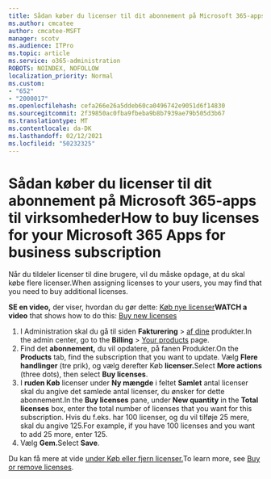 ```yaml
---
title: Sådan køber du licenser til dit abonnement på Microsoft 365-apps til virksomheder
ms.author: cmcatee
author: cmcatee-MSFT
manager: scotv
ms.audience: ITPro
ms.topic: article
ms.service: o365-administration
ROBOTS: NOINDEX, NOFOLLOW
localization_priority: Normal
ms.custom:
- "652"
- "2000017"
ms.openlocfilehash: cefa266e26a5ddeb60ca0496742e9051d6f14830
ms.sourcegitcommit: 2f39850ac0fba9fbeba9b8b7939ae79b505d3b67
ms.translationtype: MT
ms.contentlocale: da-DK
ms.lasthandoff: 02/12/2021
ms.locfileid: "50232325"
---
```

# <a name="how-to-buy-licenses-for-your-microsoft-365-apps-for-business-subscription"></a><span data-ttu-id="3cdfa-102">Sådan køber du licenser til dit abonnement på Microsoft 365-apps til virksomheder</span><span class="sxs-lookup"><span data-stu-id="3cdfa-102">How to buy licenses for your Microsoft 365 Apps for business subscription</span></span>

<span data-ttu-id="3cdfa-103">Når du tildeler licenser til dine brugere, vil du måske opdage, at du skal købe flere licenser.</span><span class="sxs-lookup"><span data-stu-id="3cdfa-103">When assigning licenses to your users, you may find that you need to buy additional licenses.</span></span>

<span data-ttu-id="3cdfa-104">**SE en video,** der viser, hvordan du gør dette: [Køb nye licenser](https://go.microsoft.com/fwlink/p/?linkid=2154857)</span><span class="sxs-lookup"><span data-stu-id="3cdfa-104">**WATCH a video** that shows how to do this: [Buy new licenses](https://go.microsoft.com/fwlink/p/?linkid=2154857)</span></span>
  
1. <span data-ttu-id="3cdfa-105">I Administration skal du gå til siden **Fakturering**  >  [af dine](https://go.microsoft.com/fwlink/p/?linkid=842054) produkter.</span><span class="sxs-lookup"><span data-stu-id="3cdfa-105">In the admin center, go to the **Billing** > [Your products](https://go.microsoft.com/fwlink/p/?linkid=842054) page.</span></span>
2. <span data-ttu-id="3cdfa-106">Find det **abonnement,** du vil opdatere, på fanen Produkter.</span><span class="sxs-lookup"><span data-stu-id="3cdfa-106">On the **Products** tab, find the subscription that you want to update.</span></span> <span data-ttu-id="3cdfa-107">Vælg **Flere handlinger** (tre prik), og vælg derefter Køb **licenser.**</span><span class="sxs-lookup"><span data-stu-id="3cdfa-107">Select **More actions** (three dots), then select **Buy licenses**.</span></span>
3. <span data-ttu-id="3cdfa-108">I **ruden Køb** licenser under **Ny mængde** i feltet **Samlet** antal licenser skal du angive det samlede antal licenser, du ønsker for dette abonnement.</span><span class="sxs-lookup"><span data-stu-id="3cdfa-108">In the **Buy licenses** pane, under **New quantity** in the **Total licenses** box, enter the total number of licenses that you want for this subscription.</span></span> <span data-ttu-id="3cdfa-109">Hvis du f.eks. har 100 licenser, og du vil tilføje 25 mere, skal du angive 125.</span><span class="sxs-lookup"><span data-stu-id="3cdfa-109">For example, if you have 100 licenses and you want to add 25 more, enter 125.</span></span>
4. <span data-ttu-id="3cdfa-110">Vælg **Gem.**</span><span class="sxs-lookup"><span data-stu-id="3cdfa-110">Select **Save**.</span></span>

<span data-ttu-id="3cdfa-111">Du kan få mere at vide [under Køb eller fjern licenser.](https://docs.microsoft.com/microsoft-365/commerce/licenses/buy-licenses)</span><span class="sxs-lookup"><span data-stu-id="3cdfa-111">To learn more, see [Buy or remove licenses](https://docs.microsoft.com/microsoft-365/commerce/licenses/buy-licenses).</span></span>